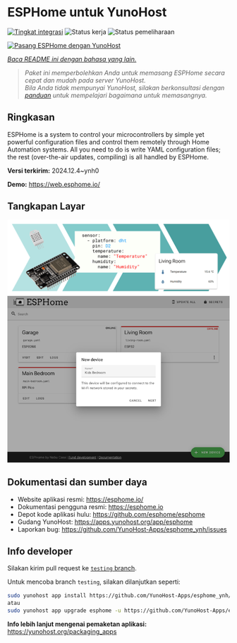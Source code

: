 <!--
N.B.: README ini dibuat secara otomatis oleh <https://github.com/YunoHost/apps/tree/master/tools/readme_generator>
Ini TIDAK boleh diedit dengan tangan.
-->

# ESPHome untuk YunoHost

[![Tingkat integrasi](https://apps.yunohost.org/badge/integration/esphome)](https://ci-apps.yunohost.org/ci/apps/esphome/)
![Status kerja](https://apps.yunohost.org/badge/state/esphome)
![Status pemeliharaan](https://apps.yunohost.org/badge/maintained/esphome)

[![Pasang ESPHome dengan YunoHost](https://install-app.yunohost.org/install-with-yunohost.svg)](https://install-app.yunohost.org/?app=esphome)

*[Baca README ini dengan bahasa yang lain.](./ALL_README.md)*

> *Paket ini memperbolehkan Anda untuk memasang ESPHome secara cepat dan mudah pada server YunoHost.*  
> *Bila Anda tidak mempunyai YunoHost, silakan berkonsultasi dengan [panduan](https://yunohost.org/install) untuk mempelajari bagaimana untuk memasangnya.*

## Ringkasan

ESPHome is a system to control your microcontrollers by simple yet powerful configuration files and control them remotely through Home Automation systems. All you need to do is write YAML configuration files; the rest (over-the-air updates, compiling) is all handled by ESPHome.


**Versi terkirim:** 2024.12.4~ynh0

**Demo:** <https://web.esphome.io/>

## Tangkapan Layar

![Tangkapan Layar pada ESPHome](./doc/screenshots/hero.png)
![Tangkapan Layar pada ESPHome](./doc/screenshots/screenshot.png)

## Dokumentasi dan sumber daya

- Website aplikasi resmi: <https://esphome.io/>
- Dokumentasi pengguna resmi: <https://esphome.io>
- Depot kode aplikasi hulu: <https://github.com/esphome/esphome>
- Gudang YunoHost: <https://apps.yunohost.org/app/esphome>
- Laporkan bug: <https://github.com/YunoHost-Apps/esphome_ynh/issues>

## Info developer

Silakan kirim pull request ke [`testing` branch](https://github.com/YunoHost-Apps/esphome_ynh/tree/testing).

Untuk mencoba branch `testing`, silakan dilanjutkan seperti:

```bash
sudo yunohost app install https://github.com/YunoHost-Apps/esphome_ynh/tree/testing --debug
atau
sudo yunohost app upgrade esphome -u https://github.com/YunoHost-Apps/esphome_ynh/tree/testing --debug
```

**Info lebih lanjut mengenai pemaketan aplikasi:** <https://yunohost.org/packaging_apps>
